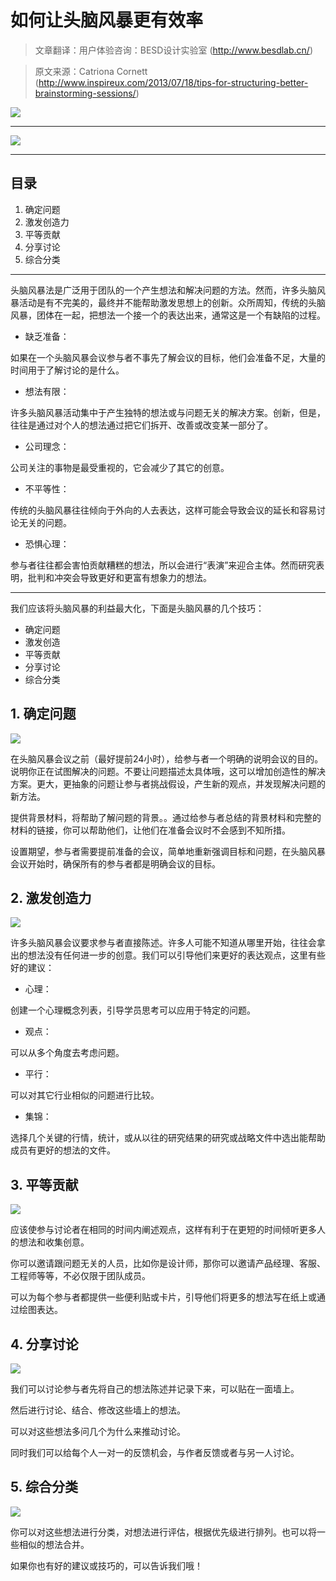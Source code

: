 # 如何让头脑风暴更有效率

> 文章翻译：用户体验咨询：BESD设计实验室 (http://www.besdlab.cn/)

> 原文来源：Catriona Cornett (http://www.inspireux.com/2013/07/18/tips-for-structuring-better-brainstorming-sessions/)

![](1.jpg)

---

![](2.jpg)

---

## 目录

1. 确定问题
1. 激发创造力
1. 平等贡献
1. 分享讨论
1. 综合分类

---

头脑风暴法是广泛用于团队的一个产生想法和解决问题的方法。然而，许多头脑风暴活动是有不完美的，最终并不能帮助激发思想上的创新。众所周知，传统的头脑风暴，团体在一起，把想法一个接一个的表达出来，通常这是一个有缺陷的过程。

* 缺乏准备：

如果在一个头脑风暴会议参与者不事先了解会议的目标，他们会准备不足，大量的时间用于了解讨论的是什么。

* 想法有限：

许多头脑风暴活动集中于产生独特的想法或与问题无关的解决方案。创新，但是，往往是通过对个人的想法通过把它们拆开、改善或改变某一部分了。

* 公司理念：

公司关注的事物是最受重视的，它会减少了其它的创意。

* 不平等性：

传统的头脑风暴往往倾向于外向的人去表达，这样可能会导致会议的延长和容易讨论无关的问题。

* 恐惧心理：

参与者往往都会害怕贡献糟糕的想法，所以会进行“表演”来迎合主体。然而研究表明，批判和冲突会导致更好和更富有想象力的想法。

---

我们应该将头脑风暴的利益最大化，下面是头脑风暴的几个技巧：

* 确定问题
* 激发创造
* 平等贡献
* 分享讨论
* 综合分类

## 1. 确定问题

![](3.png)

在头脑风暴会议之前（最好提前24小时），给参与者一个明确的说明会议的目的。说明你正在试图解决的问题。不要让问题描述太具体哦，这可以增加创造性的解决方案。更大，更抽象的问题让参与者挑战假设，产生新的观点，并发现解决问题的新方法。

提供背景材料，将帮助了解问题的背景。。通过给参与者总结的背景材料和完整的材料的链接，你可以帮助他们，让他们在准备会议时不会感到不知所措。

设置期望，参与者需要提前准备的会议，简单地重新强调目标和问题，在头脑风暴会议开始时，确保所有的参与者都是明确会议的目标。

## 2. 激发创造力

![](4.png)

许多头脑风暴会议要求参与者直接陈述。许多人可能不知道从哪里开始，往往会拿出的想法没有任何进一步的创意。我们可以引导他们来更好的表达观点，这里有些好的建议：

* 心理：

创建一个心理概念列表，引导学员思考可以应用于特定的问题。

* 观点：

可以从多个角度去考虑问题。

* 平行：

可以对其它行业相似的问题进行比较。

* 集锦：

选择几个关键的行情，统计，或从以往的研究结果的研究或战略文件中选出能帮助成员有更好的想法的文件。

## 3. 平等贡献

![](5.png)

应该使参与讨论者在相同的时间内阐述观点，这样有利于在更短的时间倾听更多人的想法和收集创意。

你可以邀请跟问题无关的人员，比如你是设计师，那你可以邀请产品经理、客服、工程师等等，不必仅限于团队成员。

可以为每个参与者都提供一些便利贴或卡片，引导他们将更多的想法写在纸上或通过绘图表达。

## 4. 分享讨论

![](6.png)

我们可以讨论参与者先将自己的想法陈述并记录下来，可以贴在一面墙上。

然后进行讨论、结合、修改这些墙上的想法。

可以对这些想法多问几个为什么来推动讨论。

同时我们可以给每个人一对一的反馈机会，与作者反馈或者与另一人讨论。

## 5. 综合分类

![](7.png)

你可以对这些想法进行分类，对想法进行评估，根据优先级进行排列。也可以将一些相似的想法合并。

如果你也有好的建议或技巧的，可以告诉我们哦！
